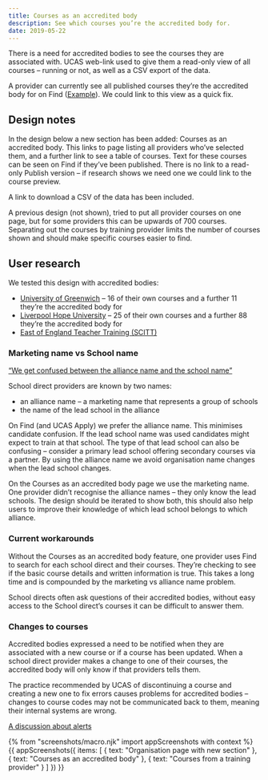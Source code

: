 ```yaml
---
title: Courses as an accredited body
description: See which courses you’re the accredited body for.
date: 2019-05-22
---
```

There is a need for accredited bodies to see the courses they are associated with. UCAS web-link used to give them a read-only view of all courses – running or not, as well as a CSV export of the data.

A provider can currently see all published courses they’re the accredited body for on Find ([Example](https://find-postgraduate-teacher-training.education.gov.uk/results?page=3&l=3&query=The%20University%20of%20Warwick&qualifications=QtsOnly,PgdePgceWithQts,Other&fulltime=False&parttime=False&hasvacancies=True&senCourses=False)). We could link to this view as a quick fix.

## Design notes

In the design below a new section has been added: Courses as an accredited body. This links to page listing all providers who’ve selected them, and a further link to see a table of courses. Text for these courses can be seen on Find if they’ve been published. There is no link to a read-only Publish version – if research shows we need one we could link to the course preview.

A link to download a CSV of the data has been included.

A previous design (not shown), tried to put all provider courses on one page, but for some providers this can be upwards of 700 courses. Separating out the courses by training provider limits the number of courses shown and should make specific courses easier to find.

## User research

We tested this design with accredited bodies:

* [University of Greenwich](https://lookback.io/watch/JyBeeZj4fWbTdo7oJ) – 16 of their own courses and a further 11 they’re the accredited body for
* [Liverpool Hope University](https://lookback.io/watch/SnRd92det9Eeehb3w) – 25 of their own courses and a further 88 they’re the accredited body for
* [East of England Teacher Training (SCITT)](https://lookback.io/watch/xG4kWc75pZTTj5pgb)

### Marketing name vs School name

[“We get confused between the alliance name and the school name”](https://lookback.io/watch/SnRd92det9Eeehb3w?t=33m40.72s)

School direct providers are known by two names:

* an alliance name – a marketing name that represents a group of schools
* the name of the lead school in the alliance

On Find (and UCAS Apply) we prefer the alliance name. This minimises candidate confusion. If the lead school name was used candidates might expect to train at that school. The type of that lead school can also be confusing – consider a primary lead school offering secondary courses via a partner. By using the alliance name we avoid organisation name changes when the lead school changes.

On the Courses as an accredited body page we use the marketing name. One provider didn’t recognise the alliance names – they only know the lead schools. The design should be iterated to show both, this should also help users to improve their knowledge of which lead school belongs to which alliance.

### Current workarounds

Without the Courses as an accredited body feature, one provider uses Find to search for each school direct and their courses. They’re checking to see if the basic course details and written information is true. This takes a long time and is compounded by the marketing vs alliance name problem.

School directs often ask questions of their accredited bodies, without easy access to the School direct’s courses it can be difficult to answer them.

### Changes to courses

Accredited bodies expressed a need to be notified when they are associated with a new course or if a course has been updated. When a school direct provider makes a change to one of their courses, the accredited body will only know if that providers tells them.

The practice recommended by UCAS of discontinuing a course and creating a new one to fix errors causes problems for accredited bodies – changes to course codes may not be communicated back to them, meaning their internal systems are wrong.

[A discussion about alerts](https://lookback.io/watch/SnRd92det9Eeehb3w?t=14m40s)

{% from "screenshots/macro.njk" import appScreenshots with context %}
{{ appScreenshots({
  items: [
    { text: "Organisation page with new section" },
    { text: "Courses as an accredited body" },
    { text: "Courses from a training provider" }
  ]
}) }}
